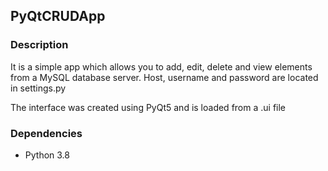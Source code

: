 ## PyQtCRUDApp
### Description
It is a simple app which allows you to add, edit, delete and view elements from a MySQL database server. Host, username and password are located in settings.py

The interface was created using PyQt5 and is loaded from a .ui file

### Dependencies

- Python 3.8
